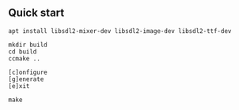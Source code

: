 ## Quick start

```
apt install libsdl2-mixer-dev libsdl2-image-dev libsdl2-ttf-dev
```

```
mkdir build
cd build
ccmake ..

[c]onfigure
[g]enerate
[e]xit

make
```

